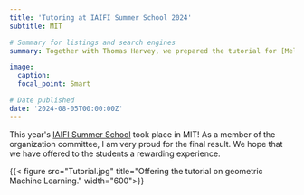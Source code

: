```yaml
---
title: 'Tutoring at IAIFI Summer School 2024'
subtitle: MIT

# Summary for listings and search engines
summary: Together with Thomas Harvey, we prepared the tutorial for [Melanie Weber](http://melanie-weber.com/)'s lecture on Representation/Manifold Learning.

image:
  caption: 
  focal_point: Smart

# Date published
date: '2024-08-05T00:00:00Z'
---
```


This year's [IAIFI Summer School](https://iaifi.org/phd-summer-school.html) took place in MIT! As a member of the organization committee, I am very proud for the final result. We hope that we have offered to the students a rewarding experience.

{{< figure src="Tutorial.jpg" title="Offering the tutorial on geometric Machine Learning." width="600">}}

